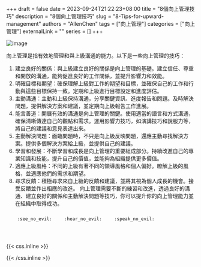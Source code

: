 +++ 
draft = false
date = 2023-09-24T21:22:23+08:00
title = "8個向上管理技巧"
description = "8個向上管理技巧"
slug = "8-Tips-for-upward-management"
authors = "AllenChen"
tags = ["向上管理"]
categories = ["向上管理"]
externalLink = ""
series = []
+++

![image](/images/post/XXX.jpeg)

向上管理是指有效地管理和與上級溝通的能力。以下是一些向上管理的技巧：

1. 建立良好的關係：與上級建立良好的關係是向上管理的基礎。建立信任、尊重和開放的溝通，能夠促進良好的工作關係，並提升影響力和效能。
2. 明確目標和期望：確保理解上級對工作的期望和目標，並確保自己的工作和行動與這些目標保持一致。定期和上級進行目標設定和進度評估。
3. 主動溝通：主動和上級保持溝通，分享關鍵資訊、進度報告和問題。及時解決問題，提供解決方案和建議，並定期向上級報告工作進展。
4. 能言善道：開展有效的溝通是向上管理的關鍵。使用適當的語言和方式溝通，確保清晰傳達自己的觀點和需求。運用影響力技巧，如演講技巧和說服力等，將自己的建議和意見表達出來。
5. 主動解決問題：面臨問題時，不只是向上級反映問題，還應主動尋找解決方案。提供多個解決方案給上級，並提供自己的建議。
6. 學習和發展：不斷學習和成長是向上管理的重要組成部分。持續改進自己的專業知識和技能，提升自己的價值，並能夠為組織提供更多價值。
7. 適應上級風格：不同的上級有著不同的領導風格和個人偏好。瞭解上級的風格，並適應他們的需求和期望。
8. 尋求反饋：積極尋求來自上級的反饋和建議，並將其視為個人成長的機會。接受反饋並作出相應的改進。
向上管理需要不斷的練習和改進，透過良好的溝通、建立良好的關係和主動解決問題等技巧，你可以提升你的向上管理能力並在組織中取得成功。


<p><span class="nowrap"><span class="emojify">🙈</span> <code>:see_no_evil:</code></span>  <span class="nowrap"><span class="emojify">🙉</span> <code>:hear_no_evil:</code></span>  <span class="nowrap"><span class="emojify">🙊</span> <code>:speak_no_evil:</code></span></p>
<br>
    

{{< css.inline >}}
<style>
.emojify {
	font-family: Apple Color Emoji, Segoe UI Emoji, NotoColorEmoji, Segoe UI Symbol, Android Emoji, EmojiSymbols;
	font-size: 2rem;
	vertical-align: middle;
}
@media screen and (max-width:650px) {
  .nowrap {
    display: block;
    margin: 25px 0;
  }
}
</style>
{{< /css.inline >}}
